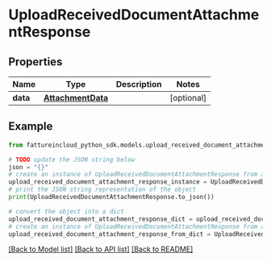 # UploadReceivedDocumentAttachmentResponse


## Properties

Name | Type | Description | Notes
------------ | ------------- | ------------- | -------------
**data** | [**AttachmentData**](AttachmentData.md) |  | [optional] 

## Example

```python
from fattureincloud_python_sdk.models.upload_received_document_attachment_response import UploadReceivedDocumentAttachmentResponse

# TODO update the JSON string below
json = "{}"
# create an instance of UploadReceivedDocumentAttachmentResponse from a JSON string
upload_received_document_attachment_response_instance = UploadReceivedDocumentAttachmentResponse.from_json(json)
# print the JSON string representation of the object
print(UploadReceivedDocumentAttachmentResponse.to_json())

# convert the object into a dict
upload_received_document_attachment_response_dict = upload_received_document_attachment_response_instance.to_dict()
# create an instance of UploadReceivedDocumentAttachmentResponse from a dict
upload_received_document_attachment_response_from_dict = UploadReceivedDocumentAttachmentResponse.from_dict(upload_received_document_attachment_response_dict)
```
[[Back to Model list]](../README.md#documentation-for-models) [[Back to API list]](../README.md#documentation-for-api-endpoints) [[Back to README]](../README.md)



